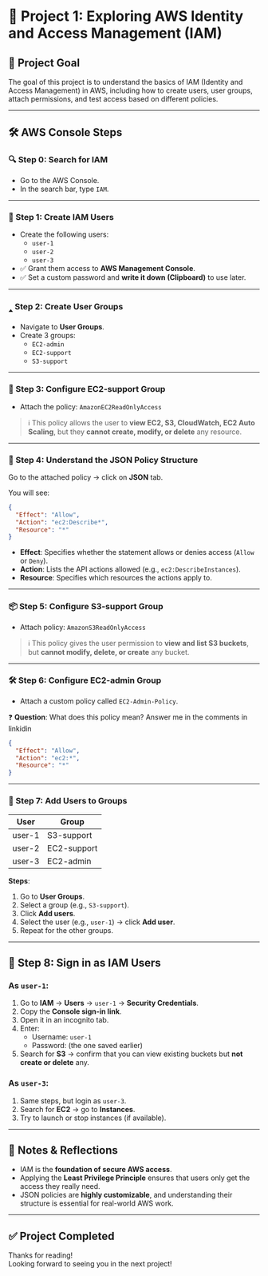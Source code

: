 # 🚀 Project 1: Exploring AWS Identity and Access Management (IAM)

## 🌟 Project Goal

The goal of this project is to understand the basics of IAM (Identity and Access Management) in AWS, including how to create users, user groups, attach permissions, and test access based on different policies.



---

## 🛠️ AWS Console Steps

### 🔍 Step 0: Search for IAM

- Go to the AWS Console.
- In the search bar, type `IAM`.

---

### 👥 Step 1: Create IAM Users

- Create the following users:
  - `user-1`
  - `user-2`
  - `user-3`
- ✅ Grant them access to **AWS Management Console**.
- ✅ Set a custom password and **write it down (Clipboard)** to use later.

---

### 🢑 Step 2: Create User Groups

- Navigate to **User Groups**.
- Create 3 groups:
  - `EC2-admin`
  - `EC2-support`
  - `S3-support`

---

### 🔐 Step 3: Configure EC2-support Group

- Attach the policy: `AmazonEC2ReadOnlyAccess`

> ℹ️ This policy allows the user to **view EC2, S3, CloudWatch, EC2 Auto Scaling**, but they **cannot create, modify, or delete** any resource.

---

### 📜 Step 4: Understand the JSON Policy Structure

Go to the attached policy → click on **JSON** tab.

You will see:

```json
{
  "Effect": "Allow",
  "Action": "ec2:Describe*",
  "Resource": "*"
}
```

- **Effect**: Specifies whether the statement allows or denies access (`Allow` or `Deny`).
- **Action**: Lists the API actions allowed (e.g., `ec2:DescribeInstances`).
- **Resource**: Specifies which resources the actions apply to.

---

### 📦 Step 5: Configure S3-support Group

- Attach policy: `AmazonS3ReadOnlyAccess`

> ℹ️ This policy gives the user permission to **view and list S3 buckets**, but **cannot modify, delete, or create** any bucket.

---

### 🛠️ Step 6: Configure EC2-admin Group

- Attach a custom policy called `EC2-Admin-Policy`.

❓ **Question**: What does this policy mean? Answer me in the comments in linkidin 
 
```json
{
  "Effect": "Allow",
  "Action": "ec2:*",
  "Resource": "*"
}
```


---

### 👤 Step 7: Add Users to Groups

| User   | Group       |
| ------ | ----------- |
| user-1 | S3-support  |
| user-2 | EC2-support |
| user-3 | EC2-admin   |

**Steps**:

1. Go to **User Groups**.
2. Select a group (e.g., `S3-support`).
3. Click **Add users**.
4. Select the user (e.g., `user-1`) → click **Add user**.
5. Repeat for the other groups.

---

## 🔐 Step 8: Sign in as IAM Users

### As `user-1`:

1. Go to **IAM** → **Users** → `user-1` → **Security Credentials**.
2. Copy the **Console sign-in link**.
3. Open it in an incognito tab.
4. Enter:
   - Username: `user-1`
   - Password: (the one saved earlier)
5. Search for **S3** → confirm that you can view existing buckets but **not create or delete** any.

### As `user-3`:

1. Same steps, but login as `user-3`.
2. Search for **EC2** → go to **Instances**.
3. Try to launch or stop instances (if available).

---

## 🧐 Notes & Reflections

- IAM is the **foundation of secure AWS access**.
- Applying the **Least Privilege Principle** ensures that users only get the access they really need.
- JSON policies are **highly customizable**, and understanding their structure is essential for real-world AWS work.

---

## ✅ Project Completed

Thanks for reading!\
Looking forward to seeing you in the next project!

